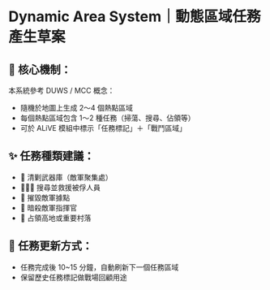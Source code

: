 # Dynamic Area System｜動態區域任務產生草案

## 🎲 核心機制：

本系統參考 DUWS / MCC 概念：
- 隨機於地圖上生成 2～4 個熱點區域
- 每個熱點區域包含 1～2 種任務（掃蕩、搜尋、佔領等）
- 可於 ALiVE 模組中標示「任務標記」＋「戰鬥區域」

## ✨ 任務種類建議：

- 📍 清剿武器庫（敵軍聚集處）
- 🧑‍🤝‍🧑 搜尋並救援被俘人員
- 🧱 摧毀敵軍據點
- 🎯 暗殺敵軍指揮官
- 🚩 占領高地或重要村落

## 🔁 任務更新方式：

- 任務完成後 10~15 分鐘，自動刷新下一個任務區域
- 保留歷史任務標記做戰場回顧用途